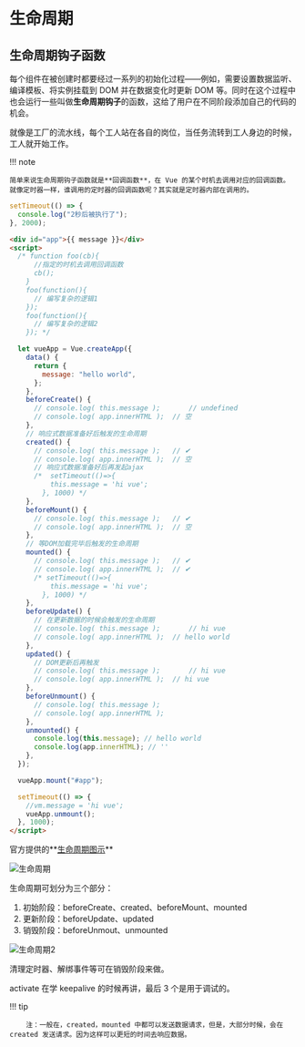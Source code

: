 # 生命周期

## 生命周期钩子函数

每个组件在被创建时都要经过一系列的初始化过程——例如，需要设置数据监听、编译模板、将实例挂载到 DOM 并在数据变化时更新 DOM 等。同时在这个过程中也会运行一些叫做**生命周期钩子**的函数，这给了用户在不同阶段添加自己的代码的机会。

就像是工厂的流水线，每个工人站在各自的岗位，当任务流转到工人身边的时候，工人就开始工作。

!!! note

    简单来说生命周期钩子函数就是**回调函数**，在 Vue 的某个时机去调用对应的回调函数。就像定时器一样，谁调用的定时器的回调函数呢？其实就是定时器内部在调用的。

```javascript linenums="1"
setTimeout(() => {
  console.log("2秒后被执行了");
}, 2000);
```

```html linenums="1"
<div id="app">{{ message }}</div>
<script>
  /* function foo(cb){
      //指定的时机去调用回调函数
      cb();
    }
    foo(function(){
      // 编写复杂的逻辑1
    });
    foo(function(){
      // 编写复杂的逻辑2
    }); */

  let vueApp = Vue.createApp({
    data() {
      return {
        message: "hello world",
      };
    },
    beforeCreate() {
      // console.log( this.message );		// undefined
      // console.log( app.innerHTML );	// 空
    },
    // 响应式数据准备好后触发的生命周期
    created() {
      // console.log( this.message );   // ✔
      // console.log( app.innerHTML );	// 空
      // 响应式数据准备好后再发起ajax
      /*  setTimeout(()=>{
          this.message = 'hi vue';
        }, 1000) */
    },
    beforeMount() {
      // console.log( this.message );   // ✔
      // console.log( app.innerHTML );	// 空
    },
    // 等DOM加载完毕后触发的生命周期
    mounted() {
      // console.log( this.message );   // ✔
      // console.log( app.innerHTML );  // ✔
      /* setTimeout(()=>{
          this.message = 'hi vue';
        }, 1000) */
    },
    beforeUpdate() {
      // 在更新数据的时候会触发的生命周期
      // console.log( this.message );		// hi vue
      // console.log( app.innerHTML );	// hello world
    },
    updated() {
      // DOM更新后再触发
      // console.log( this.message );		// hi vue
      // console.log( app.innerHTML );	// hi vue
    },
    beforeUnmount() {
      // console.log( this.message );
      // console.log( app.innerHTML );
    },
    unmounted() {
      console.log(this.message); // hello world
      console.log(app.innerHTML); // ''
    },
  });

  vueApp.mount("#app");

  setTimeout(() => {
    //vm.message = 'hi vue';
    vueApp.unmount();
  }, 1000);
</script>
```

官方提供的**[生命周期图示](https://cn.vuejs.org/guide/essentials/lifecycle.html#lifecycle-diagram)**

![生命周期](https://cn.vuejs.org/assets/lifecycle.16e4c08e.png)

生命周期可划分为三个部分：

1. 初始阶段：beforeCreate、created、beforeMount、mounted
2. 更新阶段：beforeUpdate、updated
3. 销毁阶段：beforeUnmout、unmounted

![生命周期2](https://s1.ax1x.com/2022/10/14/xwZz2d.png)

清理定时器、解绑事件等可在销毁阶段来做。

activate 在学 keepalive 的时候再讲，最后 3 个是用于调试的。

!!! tip

    	注：一般在，created，mounted 中都可以发送数据请求，但是，大部分时候，会在 created 发送请求。因为这样可以更短的时间去响应数据。
